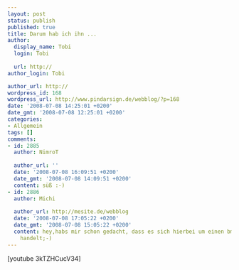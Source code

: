 ```yaml
---
layout: post
status: publish
published: true
title: Darum hab ich ihn ...
author:
  display_name: Tobi
  login: Tobi
  
  url: http://
author_login: Tobi

author_url: http://
wordpress_id: 168
wordpress_url: http://www.pindarsign.de/webblog/?p=168
date: '2008-07-08 14:25:01 +0200'
date_gmt: '2008-07-08 12:25:01 +0200'
categories:
- Allgemein
tags: []
comments:
- id: 2885
  author: NimroT
  
  author_url: ''
  date: '2008-07-08 16:09:51 +0200'
  date_gmt: '2008-07-08 14:09:51 +0200'
  content: süß :-)
- id: 2886
  author: Michi
  
  author_url: http://mesite.de/webblog
  date: '2008-07-08 17:05:22 +0200'
  date_gmt: '2008-07-08 15:05:22 +0200'
  content: hey,habs mir schon gedacht, dass es sich hierbei um einen bmw-werbespot
    handelt;-)
---
```

<p>[youtube 3kTZHCucV34]</p>
